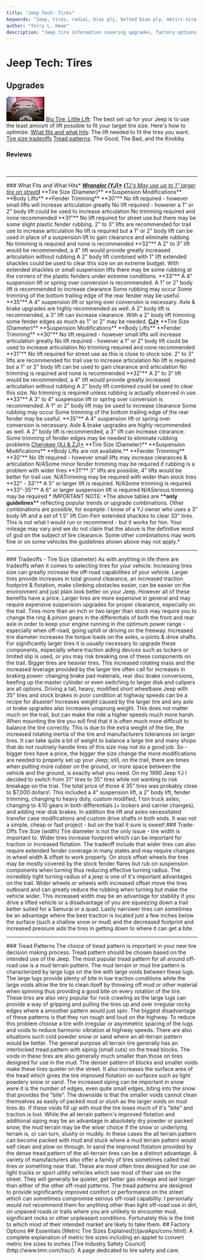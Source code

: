 ```yaml
---
title: "Jeep Tech: Tires"
keywords: "Jeep, tires, radial, bias ply, belted bias ply, metirc tire sizes, all terrain, mud terrain, BFG"
author: "Terry L. Howe"
description: "Jeep tire information covering upgrades, factory options, and essential information."
---
```


# Jeep Tech: Tires
## Upgrades
![](/toc/btll_100x64.jpg)
[Big Tire, Little Lift](/tire/fit33.html):
The best set up for your Jeep is to use the least amount of lift possible to fit your target tire size.  Here's how to optimize.
[What fits and what hits](#What_fits): The lift needed to fit
the tires you want.</li>
[Tire size tradeoffs](#Tradeoffs___Tire_Size) </li>
[Tread patterns](#Tread_Patterns): The Good, The Bad, and the Knobby</li>
### Reviews
 
<hr>
### What Fits and What Hits*
<strong><i><u>Wrangler (YJ)*</u></i></strong>
<strong><i><u> </u></i></strong><strong><i><u>(</u></i></strong><i><u>TJ's May use up to 1" larger tire</u></i><i><u> </u></i><i><u>on</u></i><i><u> </u></i><i><u>street</u></i><strong><i><u>)</u></i></strong>
**Tire Size 
(Diameter)** 
**Suspension 
Modifications**
**Body Lifts** 
**Fender Trimming** 
**30"** No lift required - 
however small lifts will 
increase articulation 
greatly No lift required - 
however a 1" or 2" 
body lift could be used 
to increase articulation No trimming required 
and none 
recommended 
**31"** No lift required for 
street use but there 
may be some slight 
plastic fender rubbing. 
2" to 3" lifts are 
recommended for trail 
use to increase 
articulation No lift is required but a 
1" or 2" body lift can 
be used in place of a 
suspension lift to gain 
clearance and eliminate 
rubbing No trimming is 
required and none is 
recommended 
**32"** A 2" to 3" lift would be 
recommended, a 4" lift 
would provide greatly 
increased articulation 
without rubbing A 2" body lift 
combined with 1" lift 
extended shackles 
could be used to clear 
this size on an extreme 
budget. With extended 
shackles or small 
suspension lifts there 
may be some rubbing 
at the corners of the 
plastic fenders under 
extreme conditions. 
**33"** A 4" suspension lift or 
spring over conversion 
is recommended. A 1" or 2" body lift is 
recommended to 
increase clearance Some rubbing may 
occur Some trimming 
of the bottom trailing 
edge of the rear fender 
may be useful. 
**35"** A 4" suspension lift or 
spring over conversion 
is necessary. Axle & 
brake upgrades are 
highly recommended 
as well. A 2" body lift is 
recommended, a 3" lift 
can increase clearance. With a 2" body lift 
trimming some fender 
edges as much as 1" or 
2" may be needed. 
<strong><u>CJ*</u></strong>
**Tire Size 
(Diameter)** 
**Suspension 
Modifications** 
**Body Lifts** 
**Fender Trimming** 
**30"** No lift required - 
however small lifts will 
increase articulation 
greatly No lift required - 
however a 1" or 2" 
body lift could be used 
to increase articulation No trimming required 
and none 
recommended 
**31"** No lift required for 
street use as this is 
close to stock size. 2" 
to 3" lifts are 
recommended for trail 
use to increase 
articulation No lift is required but a 
1" or 2" body lift can 
be used to gain 
clearance and 
articulation No trimming is 
required and none is 
recommended 
**32"** A 2" to 3" lift would be 
recommended, a 4" lift 
would provide greatly 
increased articulation 
without rubbing A 2" body lift 
combined could be 
used to clear this size. No trimming is 
required unless rubbing 
is actually observed in 
use. 
**33"** A 3" to 4" suspension 
lift or spring over 
conversion is 
recommended. A 1" or 2" body lift 
may be used to 
increase clearance Some rubbing may 
occur Some trimming 
of the bottom trailing 
edge of the rear fender 
may be useful. 
**35"** A 4" suspension lift or 
spring over conversion 
is necessary. Axle & 
brake upgrades are 
highly recommended 
as well. A 2" body lift is 
recommended, a 3" lift 
can increase clearance. Some trimming of 
fender edges may be 
needed to eliminate 
rubbing problems 
<u>Cherokee (XJ & ZJ)*</u>
**Tire Size 
(Diameter)** 
**Suspension 
Modifications** 
**Body Lifts are not 
available.** 
**Fender Trimming** 
**30"** No lift required - 
however small lifts may 
increase clearances & 
articulation N/ASome minor fender 
trimming may be 
required if rubbing is a 
problem with wider 
tires 
**31"** 3" lifts are possible, 4" 
lifts would be better 
for trail use. N/ATrimming may be 
required with wider 
than stock tires 
**32" - 33"** A 5" or larger lift is 
required. N/ASome trimming is 
required 
**33"-35"** A 6" or larger 
suspension lift is 
required N/ASerious trimming may 
be required 
* IMPORTANT NOTE:
*The above tables are *<strong>*only guidelines*</strong>* reflecting popular trends or upgrade combinations. Other combinations are 
possible, for example: I know of a YJ owner who uses a 3" body lift and a set of 1.5" lift Con-Ferr extended shackles 
to clear 33" tires. This is not what I would run or recommend - but it works for him. Your mileage may vary and we 
do not claim that the above is the definitive word of god on the subject of tire clearance. Some other combinations 
may work fine or on some vehicles the guidelines shown above may not apply.*
<hr>
### Tradeoffs - Tire Size (diameter)
As with anything in life there are tradeoffs when it comes to selecting
tires for your vehicle. Increasing tires size can greatly increase the
off-road capabilities of your vehicle. Larger tires provide increases
in total ground clearance, an increased traction footprint &
flotation, make climbing obstacles easier, can be easier on the 
environment and just plain look better on your Jeep. However all of
these benefits have a price. 
Larger tires are more expensive in general and may require expensive
suspension upgrades for proper clearance, especially on the trail.
Tires more than an inch or two larger than stock may require you to
change the ring & pinion gears in the differentials of both the
front and rear axle in order to keep your engine running in the
optimum power range - especially when off-road, going uphill or
driving on the freeway.
Increased tire diameter increases the torque loads on the axles,
u-joints & drive shafts. For significantly larger tires it is
usually necessary to upgrade these components, especially where
traction aiding devices such as lockers or limited slip is used,
or you may risk breaking one of these components on the trail.
Bigger tires are heavier tires. This increased rotating mass and the
increased leverage provided by the larger tire often call for increases
in braking power: changing brake pad materials, rear disc brake
conversions, beefing up the master cylinder or even switching to
larger disk and calipers are all options. Driving a tall, heavy,
modified short wheelbase Jeep with 35" tires and stock brakes
in poor condition at highway speeds can be a recipe for disaster!
Increases weight caused by the larger tire and any axle or brake
upgrades also increases unsprung weight. This does not matter much
on the trail, but can make the ride a higher speeds much more harsh.
When mounting the tire you will find that it is often much more
difficult to balance the tire correctly. This is due to the extra
weight of the tire, the increased rotating inertia of the tire and
manufacturers tolerances on larger tires. It can take quite a bit
of weight to balance a large tire and many shops that do not routinely
handle tires of this size may not do a good job.
So - bigger tires have a price, the bigger the size change the more
modifications are needed to properly set up your Jeep; still, on the
trail, there are times when putting more rubber on the ground, or
more space between the vehicle and the ground, is exactly what you
need.
On my 1990 Jeep YJ I decided to switch from 31" tires to 35"
tires while not wanting to risk breakage on the trial. The total price
of those 4 35" tires was probably close to $7,000 dollars!. This
included a 4" suspension lift, a 2" body lift, fender
trimming, changing to heavy duty, custom modified, 1 ton truck axles,
changing to 4.10 gears in both differentials (+ lockers and carrier
changes), and adding rear disk brakes. In addition the lift and axles
necessitated transfer case modifications and custom drive shafts in both
ends. It was not a simple, cheap or fast project - but on the trail it
sure is sweet!
### Trade-Offs Tire Size (width)
Tire diameter is not the only issue - tire width is important to. Wider
tires increase footprint which can be important for traction or
increased flotation. The tradeoff include that wider tires can also
require extended fender coverage in many states and may require changes
in wheel width & offset to work properly. On stock offset wheels
the tires may be mostly covered by the stock fender flares but rub on
suspension components when turning thus reducing effective turning
radius. The incredibly tight turning radius of a jeep is one of it's
important advantages on the trail. Wider wheels or wheels with
increased offset move the tires outboard and can greatly reduce the
rubbing when turning but make the vehicle wider. This increased width
may be an advantage for stability if you drive a lifted vehicle or a
disadvantage of you are squeezing down a trail better suited for a
Samurai or a quad. Lastly narrower tires can sometimes be an advantage
where the best traction is located just a few inches below the surface
(such a shallow snow or mud) and the decreased footprint and increased
pressure aids the tires in getting down to where it can get a bite.
<hr>
### Tread Patterns
The choice of tread pattern is important in your new tire decision
making process. Tread pattern should be chosen based on the intended
use of the Jeep. The most popular tread pattern for all around
off-road use is a mud terrain pattern.
The mud terrain or mud tire pattern is characterized by large lugs on
the tire with large voids between these lugs. The large lugs provide
plenty of bite in low traction conditions while the large voids allow
the tire to clean itself by throwing off mud or other material when
spinning thus providing a good bite on every rotation of the tire.
These tires are also very popular for rock crawling as the large lugs
can provide a way of gripping and pulling the tires up and over
irregular rocky edges where a smoother pattern would just spin. The
biggest disadvantage of these patterns is that they run rough and
loud on the highway. To reduce this problem choose a tire with
irregular or asymmetric spacing of the lugs and voids to reduce
harmonic vibration at highway speeds. There are also situations such
cold powder snow or sand where an all-terrain pattern would be
better.
The general purpose all terrain tire generally has an interlocked
tread pattern with siping (small cuts) on the tread blocks. The voids
in these tires are also generally much smaller than those on tires
designed for use in the mud. The denser pattern of blocks and smaller
voids make these tires quieter on the street. It also increases 
the surface area of the tread which gives the tire improved flotation
on surfaces such as light powdery snow or sand. The increased siping
can be important in snow were it is the number of edges, even quite
small edges, biting into the snow that provides the "bite".
The downside is that the smaller voids cannot clean themselves as 
easily of packed mud or slush as the larger voids on mud tires do. If
these voids fill up with mud the tire loses much of it's
"bite" and traction is lost.
While the all terrain pattern's improved flotation and additional
siping may be an advantage in absolutely dry powder or packed snow,
the mud terrain may be the wiser choice if the snow or underlying
terrain is, or can turn, slushy or muddy. In these cases the all
terrain pattern can become packed with mud and stuck where a 
mud terrain pattern would self clean and plow on through.
In sand the improved flotation provided by the dense tread pattern
of the all-terrain tires can be a distinct advantage.
A variety of manufacturers also offer a family of tires sometimes
called trail tires or something near that. These are most often tires
designed for use on light trucks or sport utility vehicles which see
most of their use on the street. They will generally be quieter, get
better gas mileage and last longer than either of the other off-road
patterns. The tread patterns are designed to provide significantly
improved comfort or performance on the street which can sometimes
compromise serious off-road capability. I personally would not
recommend them for anything other than light off-road use in dirt, on
unpaved roads or trails where you are unlikely to encounter mud,
significant rocks or other unpleasant conditions. Fortunately this
is the limit to which most of their intended market are likely to
take them.
## Factory Options
## Essentials
[Metric Tire Sizes Explained](/javaAps/conv.html):  A complete explanation of metric tire sizes including an applet to convert metric tire sizes to inches</li>
[Tire Industry Safety Council](http://www.tmn.com/tisc/):  A page dedicated to tire safety and care.</li>